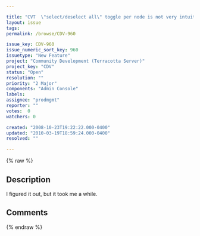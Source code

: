 ```yaml
---

title: "CVT  \"select/deselect all\" toggle per node is not very intuitive."
layout: issue
tags: 
permalink: /browse/CDV-960

issue_key: CDV-960
issue_numeric_sort_key: 960
issuetype: "New Feature"
project: "Community Development (Terracotta Server)"
project_key: "CDV"
status: "Open"
resolution: ""
priority: "2 Major"
components: "Admin Console"
labels: 
assignee: "prodmgmt"
reporter: ""
votes:  0
watchers: 0

created: "2008-10-23T19:22:22.000-0400"
updated: "2010-03-19T18:59:24.000-0400"
resolved: ""

---
```




{% raw %}



## Description

<div markdown="1" class="description">

I figured it out, but it took me a while.

</div>

## Comments



{% endraw %}
